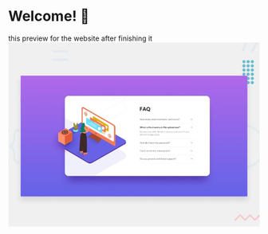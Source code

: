 # Welcome! 👋

this preview for the website after finishing it
![Design preview for the FAQ Accordion Card coding challenge](./design/desktop-preview.jpg)
